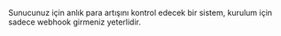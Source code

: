Sunucunuz için anlık para artışını kontrol edecek bir sistem, kurulum için sadece webhook girmeniz yeterlidir.
